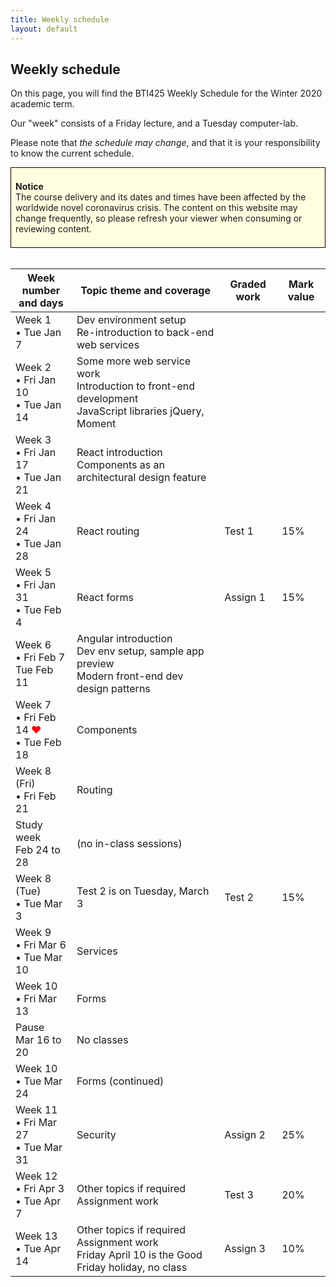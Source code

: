 ```yaml
---
title: Weekly schedule
layout: default
---
```


## Weekly schedule

On this page, you will find the BTI425 Weekly Schedule for the Winter 2020 academic term.

Our "week" consists of a Friday lecture, and a Tuesday computer-lab. 

Please note that *the schedule may change*, and that it is your responsibility to know the current schedule.

<div style="background-color: lightyellow; border: 1px solid black; padding: 0.5em;">
<p><b>Notice</b><br>The course delivery and its dates and times have been affected by the worldwide novel coronavirus crisis. The content on this website may change frequently, so please refresh your viewer when consuming or reviewing content.</p>
</div>

<br>

Week number<br>and days | Topic theme and coverage | Graded work | Mark value
--- | --- | --- | ---
Week 1<br>&bull; Tue Jan 7 | Dev environment setup<br>Re-introduction to back-end web services | |
Week 2<br>&bull; Fri Jan 10<br>&bull; Tue Jan 14 | Some more web service work<br>Introduction to front-end development<br>JavaScript libraries jQuery, Moment | |
Week 3<br>&bull; Fri Jan 17<br>&bull; Tue Jan 21 | React introduction<br>Components as an architectural design feature | | 
Week 4<br>&bull; Fri Jan 24<br>&bull; Tue Jan 28 | React routing | Test 1 | 15%
Week 5<br>&bull; Fri Jan 31<br>&bull; Tue Feb 4 | React forms | Assign 1 | 15%
Week 6<br>&bull; Fri Feb 7<br>Tue Feb 11 | Angular introduction<br>Dev env setup, sample app preview<br>Modern front-end dev design patterns | |
Week 7<br>&bull; Fri Feb 14 <span style="color: red;">&hearts;</span><br>&bull; Tue Feb 18 | Components | |
Week 8 (Fri)<br>&bull; Fri Feb 21 | Routing | |
Study week<br>Feb 24 to 28 | (no in-class sessions) | |
Week 8 (Tue)<br>&bull; Tue Mar 3 | Test 2 is on Tuesday, March 3 | Test 2 | 15%
Week 9<br>&bull; Fri Mar 6<br>&bull; Tue Mar 10 | Services | |
Week 10<br>&bull; Fri Mar 13 | Forms | | 
Pause<br>Mar 16 to 20 | No classes | | 
Week 10<br>&bull; Tue Mar 24 | Forms (continued) | | 
Week 11<br>&bull; Fri Mar 27<br>&bull; Tue Mar 31 | Security | Assign 2 | 25%
Week 12<br>&bull; Fri Apr 3<br>&bull; Tue Apr 7 | Other topics if required<br>Assignment work | Test 3 | 20%
Week 13<br>&bull; Tue Apr 14 | Other topics if required<br>Assignment work<br>Friday April 10 is the Good Friday holiday, no class | Assign 3 | 10%

<br>

